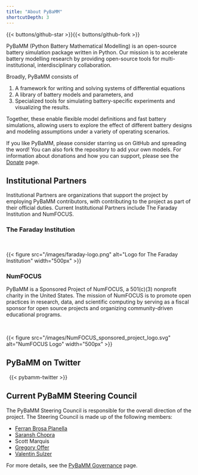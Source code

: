 ```yaml
---
title: "About PyBaMM"
shortcutDepth: 3
---
```

{{< buttons/github-star >}}{{< buttons/github-fork >}}

PyBaMM (Python Battery Mathematical Modelling) is an open-source battery simulation package written in Python. Our mission is to accelerate battery modelling research by providing open-source tools for multi-institutional, interdisciplinary collaboration.

Broadly, PyBaMM consists of

1. A framework for writing and solving systems of differential equations
2. A library of battery models and parameters, and
3. Specialized tools for simulating battery-specific experiments and visualizing the results.

Together, these enable flexible model definitions and fast battery simulations, allowing users to explore the effect of different battery designs and modeling assumptions under a variety of operating scenarios.

If you like PyBaMM, please consider starring us on GitHub and spreading the word! You can also fork the repository to add your own models. For information about
donations and how you can support, please see the [Donate](/donate/) page.

## Institutional Partners

Institutional Partners are organizations that support the project by employing PyBaMM contributors, with contributing to the project as part of their official duties. Current Institutional Partners include The Faraday Institution and NumFOCUS.

### The Faraday Institution

<br>

{{< figure src="/images/faraday-logo.png" alt="Logo for The Faraday Institution" width="500px" >}}

<p>

### NumFOCUS

PyBaMM is a Sponsored Project of NumFOCUS, a 501(c)(3) nonprofit charity in the United States. The mission of NumFOCUS is to promote open practices in research, data, and scientific computing by serving as a fiscal sponsor for open source projects and organizing community-driven educational programs.

<br>

{{< figure src="/images/NumFOCUS_sponsored_project_logo.svg" alt="NumFOCUS Logo" width="500px" >}}

## PyBaMM on Twitter

<p>
&nbsp;
{{< pybamm-twitter >}}

## Current PyBaMM Steering Council

The PyBaMM Steering Council is responsible for the overall direction of the project. The Steering Council is made up of the following members:

- [Ferran Brosa Planella](https://www.brosaplanella.xyz)
- [Saransh Chopra](https://saransh-cpp.github.io)
- Scott Marquis
- [Gregory Offer](https://www.imperial.ac.uk/people/gregory.offer)
- [Valentin Sulzer](https://sites.google.com/view/valentinsulzer)

For more details, see the [PyBaMM Governance](/governance) page.
